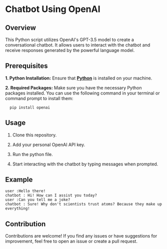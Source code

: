 # Chatbot Using OpenAI

## Overview

This Python script utilizes OpenAI's GPT-3.5 model to create a conversational chatbot. It allows users to interact with the chatbot and receive responses generated by the powerful language model.

## Prerequisites

**1. Python Installation:** 
Ensure that **[Python](https://www.python.org/)** is installed on your machine.

**2. Required Packages:**
 Make sure you have the necessary Python packages installed. You can use the following command in your terminal or command prompt to install them:

  ```
    pip install openai
  ```

## Usage

1. Clone this repository.

2. Add your personal OpenAI API key.

3. Run the python file.

4. Start interacting with the chatbot by typing messages when prompted.

## Example 

```
user :Hello there!
chatbot : Hi! How can I assist you today?
user :Can you tell me a joke?
chatbot : Sure! Why don't scientists trust atoms? Because they make up everything!
```

## Contribution

Contributions are welcome! If you find any issues or have suggestions for improvement, feel free to open an issue or create a pull request.
